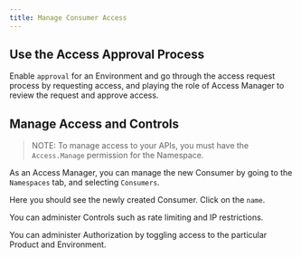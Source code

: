```yaml
---
title: Manage Consumer Access
---
```


## Use the Access Approval Process

Enable `approval` for an Environment and go through the access request process by requesting access, and playing the role of Access Manager to review the request and approve access.

## Manage Access and Controls

> NOTE: To manage access to your APIs, you must have the `Access.Manage` permission for the Namespace.

As an Access Manager, you can manage the new Consumer by going to the `Namespaces` tab, and selecting `Consumers`.

Here you should see the newly created Consumer. Click on the `name`.

You can administer Controls such as rate limiting and IP restrictions.

You can administer Authorization by toggling access to the particular Product and Environment.
